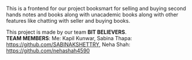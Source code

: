 This is a frontend for our project booksmart for selling and buying second hands notes and books along with unacademic books along with other features like chatting with seller and buying books. 

This project is made by our team <b>BIT BELIEVERS</b>. </br>
<b>TEAM MEMBERS</b>:  Me: Kapil Kunwar, Sabina Thapa: https://github.com/SABINAKSHETTRY, Neha Shah: https://github.com/nehashah4590
